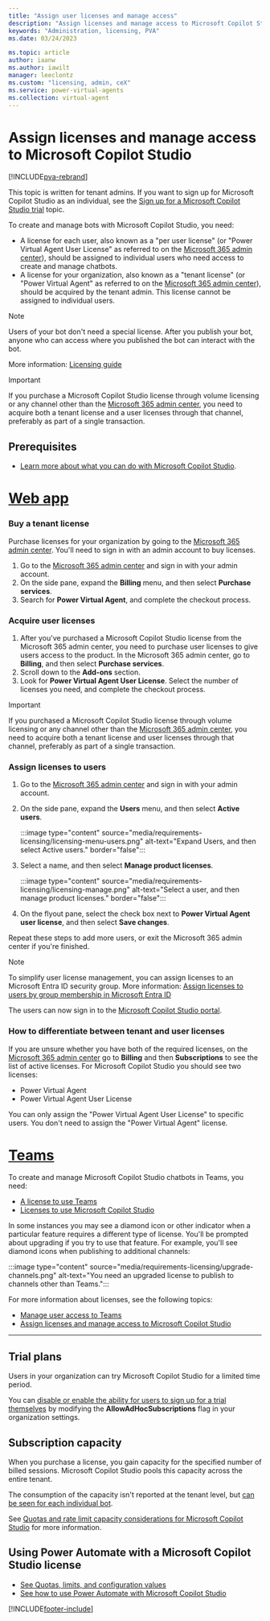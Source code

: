 ```yaml
---
title: "Assign user licenses and manage access"
description: "Assign licenses and manage access to Microsoft Copilot Studio for your organization"
keywords: "Administration, licensing, PVA"
ms.date: 03/24/2023

ms.topic: article
author: iaanw
ms.author: iawilt
manager: leeclontz
ms.custom: "licensing, admin, ceX"
ms.service: power-virtual-agents
ms.collection: virtual-agent
---
```


# Assign licenses and manage access to Microsoft Copilot Studio

[!INCLUDE[pva-rebrand](includes/pva-rebrand.md)]

This topic is written for tenant admins. If you want to sign up for Microsoft Copilot Studio as an individual, see the [Sign up for a Microsoft Copilot Studio trial](sign-up-individual.md) topic.

To create and manage bots with Microsoft Copilot Studio, you need:

- A license for each user, also known as a "per user license" (or "Power Virtual Agent User License" as referred to on the [Microsoft 365 admin center](https://admin.microsoft.com)), should be assigned to individual users who need access to create and manage chatbots.
- A license for your organization, also known as a "tenant license" (or "Power Virtual Agent" as referred to on the [Microsoft 365 admin center](https://admin.microsoft.com)), should be acquired by the tenant admin. This license cannot be assigned to individual users.

> [!NOTE]
> Users of your bot don't need a special license. After you publish your bot, anyone who can access where you published the bot can interact with the bot.

More information: [Licensing guide](https://go.microsoft.com/fwlink/?linkid=2085130)
  
> [!IMPORTANT]
> If you purchase a Microsoft Copilot Studio license through volume licensing or any channel other than the [Microsoft 365 admin center](https://admin.microsoft.com/admin/default.aspx), you need to acquire both a tenant license and a user licenses through that channel, preferably as part of a single transaction.
  
## Prerequisites

- [Learn more about what you can do with Microsoft Copilot Studio](fundamentals-what-is-power-virtual-agents.md).

# [Web app](#tab/web)

### Buy a tenant license

Purchase licenses for your organization by going to the [Microsoft 365 admin center](https://admin.microsoft.com/admin/default.aspx). You'll need to sign in with an admin account to buy licenses.

1. Go to the [Microsoft 365 admin center](https://admin.microsoft.com/admin/default.aspx) and sign in with your admin account.
1. On the side pane, expand the **Billing** menu, and then select **Purchase services**.
1. Search for **Power Virtual Agent**, and complete the checkout process.

### Acquire user licenses

1. After you've purchased a Microsoft Copilot Studio license from the Microsoft 365 admin center, you need to purchase user licenses to give users access to the product. In the Microsoft 365 admin center, go to **Billing**, and then select **Purchase services**.
1. Scroll down to the **Add-ons** section.
1. Look for **Power Virtual Agent User License**. Select the number of licenses you need, and complete the checkout process.

> [!IMPORTANT]
> If you purchased a Microsoft Copilot Studio license through volume licensing or any channel other than the [Microsoft 365 admin center](https://admin.microsoft.com/admin/default.aspx), you need to acquire both a tenant license and user licenses through that channel, preferably as part of a single transaction.

### Assign licenses to users

1. Go to the [Microsoft 365 admin center](https://admin.microsoft.com/admin/default.aspx) and sign in with your admin account.

1. On the side pane, expand the **Users** menu, and then select **Active users**.

    :::image type="content" source="media/requirements-licensing/licensing-menu-users.png" alt-text="Expand Users, and then select Active users." border="false":::

1. Select a name, and then select **Manage product licenses**.

   :::image type="content" source="media/requirements-licensing/licensing-manage.png" alt-text="Select a user, and then manage product licenses." border="false":::

1. On the flyout pane, select the check box next to **Power Virtual Agent user license**, and then select **Save changes**.

Repeat these steps to add more users, or exit the Microsoft 365 admin center if you're finished.

  > [!NOTE]
  > To simplify user license management, you can assign licenses to an Microsoft Entra ID security group. More information: [Assign licenses to users by group membership in Microsoft Entra ID](/azure/active-directory/users-groups-roles/licensing-groups-assign)

The users can now sign in to the [Microsoft Copilot Studio portal](https://web.powerva.microsoft.com).

### How to differentiate between tenant and user licenses

If you are unsure whether you have both of the required licenses, on the [Microsoft 365 admin center](https://admin.microsoft.com) go to **Billing** and then **Subscriptions** to see the list of active licenses. For Microsoft Copilot Studio you should see two licenses:

- Power Virtual Agent
- Power Virtual Agent User License

You can only assign the "Power Virtual Agent User License" to specific users. You don't need to assign the "Power Virtual Agent" license.

# [Teams](#tab/teams)

To create and manage Microsoft Copilot Studio chatbots in Teams, you need:

- [A license to use Teams](/MicrosoftTeams/user-access)
- [Licenses to use Microsoft Copilot Studio](requirements-licensing.md)

In some instances you may see a diamond icon or other indicator when a particular feature requires a different type of license. You'll be prompted about upgrading if you try to use that feature. For example, you'll see diamond icons when publishing to additional channels:

:::image type="content" source="media/requirements-licensing/upgrade-channels.png" alt-text="You need an upgraded license to publish to channels other than Teams.":::

For more information about licenses, see the following topics:

- [Manage user access to Teams](/MicrosoftTeams/user-access)
- [Assign licenses and manage access to Microsoft Copilot Studio](requirements-licensing.md)

---

## Trial plans

Users in your organization can try Microsoft Copilot Studio for a limited time period.

You can [disable or enable the ability for users to sign up for a trial themselves](/azure/active-directory/users-groups-roles/directory-self-service-signup) by modifying the **AllowAdHocSubscriptions** flag in your organization settings.

## Subscription capacity

When you purchase a license, you gain capacity for the specified number of billed sessions. Microsoft Copilot Studio pools this capacity across the entire tenant.

The consumption of the capacity isn't reported at the tenant level, but [can be seen for each individual bot](analytics-billed-sessions.md).

See [Quotas and rate limit capacity considerations for Microsoft Copilot Studio](requirements-quotas.md) for more information.

## Using Power Automate with a Microsoft Copilot Studio license

- [See Quotas, limits, and configuration values](requirements-quotas.md)
- [See how to use Power Automate with Microsoft Copilot Studio](advanced-flow.md)

[!INCLUDE[footer-include](includes/footer-banner.md)]
